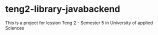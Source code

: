 # teng2-library-javabackend
This is a project for lession Teng 2 - Semester 5 in University of applied Sciences 
